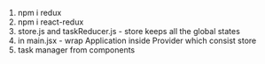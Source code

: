 1. npm i redux
2. npm i react-redux
3. store.js and taskReducer.js - store keeps all the global states
4. in main.jsx - wrap Application inside Provider which consist store
5. task manager from components
